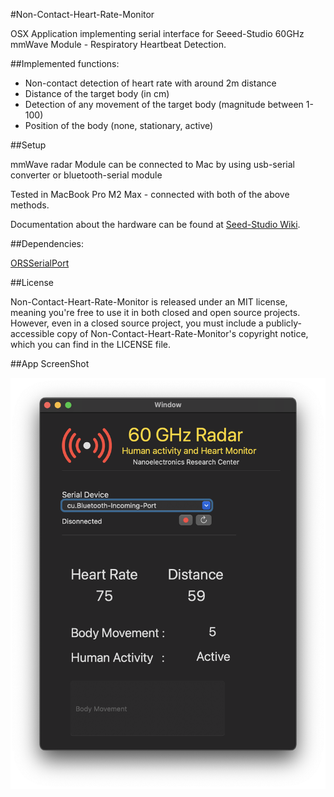 #Non-Contact-Heart-Rate-Monitor

OSX Application implementing serial interface for Seeed-Studio 60GHz mmWave Module - Respiratory Heartbeat Detection.

##Implemented functions:   

- Non-contact detection of heart rate with around 2m distance
- Distance of the target body (in cm)
- Detection of any movement of the target body (magnitude between 1-100)
- Position of the body (none, stationary, active)

##Setup

mmWave radar Module can be connected to Mac by using usb-serial converter or bluetooth-serial module

Tested in MacBook Pro M2 Max - connected with both of the above methods.

Documentation about the hardware can be found at [Seed-Studio Wiki](https://wiki.seeedstudio.com/Radar_MR60BHA1/).

##Dependencies:


[ORSSerialPort](https://github.com/armadsen/ORSSerialPort.git)

##License

Non-Contact-Heart-Rate-Monitor is released under an MIT license, meaning you're free to use it in both closed and open source projects. However, even in a closed source project, you must include a publicly-accessible copy of Non-Contact-Heart-Rate-Monitor's copyright notice, which you can find in the LICENSE file.

##App ScreenShot

![alt text](https://github.com/can-yesilyurt/Non-Contact-Heart-Rate-Monitor/blob/main/app_git.png?raw=true)



